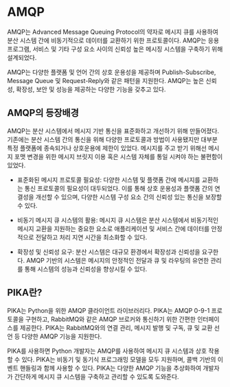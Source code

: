 # AMQP
AMQP는 Advanced Message Queuing Protocol의 약자로 메시지 큐를 사용하여 분산 시스템 간에 비동기적으로 데이터를 교환하기 위한 프로토콜이다. AMQP는 응용 프로그램, 서비스 및 기타 구성 요소 사이의 신뢰성 높은 메시징 시스템을 구축하기 위해 설계되었다.

AMQP는 다양한 플랫폼 및 언어 간의 상호 운용성을 제공하며 Publish-Subscribe, Message Queue 및 Request-Reply와 같은 패턴을 지원한다. AMQP는 높은 신뢰성, 확장성, 보안 및 성능을 제공하는 다양한 기능을 갖추고 있다.

## AMQP의 등장배경
AMQP는 분산 시스템에서 메시지 기반 통신을 표준화하고 개선하기 위해 만들어졌다. 기존에는 분산 시스템 간의 통신을 위해 다양한 프로토콜과 방법이 사용됐지만 대부분 특정 플랫폼에 종속되거나 상호운용에 제한이 있었다. 메시지를 주고 받기 위해선 메시지 포맷 변경을 위한 메시지 브릿지 이용 혹은 시스템 자체를 통일 시켜야 하는 불편함이 있었다.

- 표준화된 메시지 프로토콜 필요성: 다양한 시스템 및 플랫폼 간에 메시지를 교환하는 통신 프로토콜의 필요성이 대두되었다. 이를 통해 상호 운용성과 플랫폼 간의 연결성을 개선할 수 있으며, 다양한 시스템 구성 요소 간의 신뢰성 있는 통신을 보장할 수 있다.

- 비동기 메시지 큐 시스템의 활용: 메시지 큐 시스템은 분산 시스템에서 비동기적인 메시지 교환을 지원하는 중요한 요소로 애플리케이션 및 서비스 간에 데이터를 안정적으로 전달하고 처리 지연 시간을 최소화할 수 있다.

- 확장성 및 신뢰성 요구: 분산 시스템은 대규모 환경에서 확장성과 신뢰성을 요구한다. AMQP 기반의 시스템은 메시지의 안정적인 전달과 큐 및 라우팅의 유연한 관리를 통해 시스템의 성능과 신뢰성을 향상시킬 수 있다.

## PIKA란?
PIKA는 Python을 위한 AMQP 클라이언트 라이브러리다. PIKA는 AMQP 0-9-1 프로토콜을 구현하고, RabbitMQ와 같은 AMQP 브로커와 통신하기 위한 간편한 인터페이스를 제공한다. PIKA는 RabbitMQ와의 연결 관리, 메시지 발행 및 구독, 큐 및 교환 선언 등 다양한 AMQP 기능을 지원한다.

PIKA를 사용하면 Python 개발자는 AMQP를 사용하여 메시지 큐 시스템과 상호 작용할 수 있다. PIKA는 비동기 및 동기식 프로그래밍 모델을 모두 지원하며, 콜백 기반의 이벤트 핸들링과 함께 사용할 수 있다. PIKA는 다양한 AMQP 기능을 추상화하여 개발자가 간단하게 메시지 큐 시스템을 구축하고 관리할 수 있도록 도와준다.
